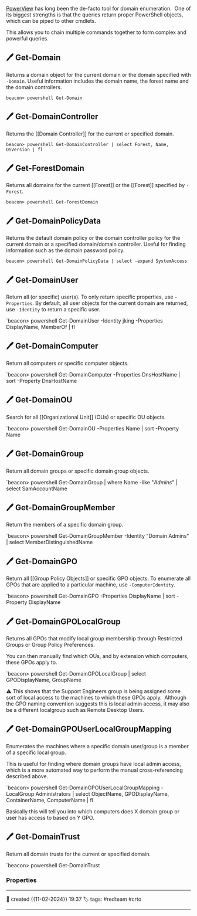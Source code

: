 
[PowerView](https://github.com/PowerShellMafia/PowerSploit) has long been the de-facto tool for domain enumeration.  One of its biggest strengths is that the queries return proper PowerShell objects, which can be piped to other cmdlets.  

This allows you to chain multiple commands together to form complex and powerful queries.

## 🖊️ Get-Domain

Returns a domain object for the current domain or the domain specified with `-Domain`. Useful information includes the domain name, the forest name and the domain controllers.

`beacon> powershell Get-Domain`

## 🖊️ Get-DomainController

Returns the [[Domain Controller]] for the current or specified domain.

`beacon> powershell Get-DomainController | select Forest, Name, OSVersion | fl`

## 🖊️ Get-ForestDomain

Returns all domains for the current [[Forest]] or the [[Forest]] specified by `-Forest`.

`beacon> powershell Get-ForestDomain`

## 🖊️ Get-DomainPolicyData

Returns the default domain policy or the domain controller policy for the current domain or a specified domain/domain controller. Useful for finding information such as the domain password policy.

`beacon> powershell Get-DomainPolicyData | select -expand SystemAccess`

## 🖊️ Get-DomainUser

Return all (or specific) user(s). To only return specific properties, use `-Properties`. By default, all user objects for the current domain are returned, use `-Identity` to return a specific user.

`beacon> powershell Get-DomainUser -Identity jking -Properties DisplayName, MemberOf | fl

## 🖊️ Get-DomainComputer

Return all computers or specific computer objects.

`beacon> powershell Get-DomainComputer -Properties DnsHostName | sort -Property DnsHostName

## 🖊️ Get-DomainOU

Search for all [[Organizational Unit]] (OUs) or specific OU objects.

`beacon> powershell Get-DomainOU -Properties Name | sort -Property Name

## 🖊️ Get-DomainGroup

Return all domain groups or specific domain group objects.

`beacon> powershell Get-DomainGroup | where Name -like "*Admins*" | select SamAccountName

## 🖊️ Get-DomainGroupMember

Return the members of a specific domain group.

`beacon> powershell Get-DomainGroupMember -Identity "Domain Admins" | select MemberDistinguishedName

## 🖊️ Get-DomainGPO

Return all [[Group Policy Objects]] or specific GPO objects. To enumerate all GPOs that are applied to a particular machine, use `-ComputerIdentity`.

`beacon> powershell Get-DomainGPO -Properties DisplayName | sort -Property DisplayName

## 🖊️ Get-DomainGPOLocalGroup

Returns all GPOs that modify local group membership through Restricted Groups or Group Policy Preferences.

You can then manually find which OUs, and by extension which computers, these GPOs apply to.

`beacon> powershell Get-DomainGPOLocalGroup | select GPODisplayName, GroupName

⚠  This shows that the Support Engineers group is being assigned some sort of local access to the machines to which these GPOs apply.  Although the GPO naming convention suggests this is local admin access, it may also be a different localgroup such as Remote Desktop Users.

## 🖊️ Get-DomainGPOUserLocalGroupMapping

Enumerates the machines where a specific domain user/group is a member of a specific local group.  

This is useful for finding where domain groups have local admin access, which is a more automated way to perform the manual cross-referencing described above.

`beacon> powershell Get-DomainGPOUserLocalGroupMapping -LocalGroup Administrators | select ObjectName, GPODisplayName, ContainerName, ComputerName | fl

Basically this will tell you into which computers does X domain group or user has access to based on Y GPO.

## 🖊️ Get-DomainTrust

Return all domain trusts for the current or specified domain.

`beacon> powershell Get-DomainTrust


### Properties
---
📆 created   {{11-02-2024}} 19:37
🏷️ tags: #redteam #crto 

---

